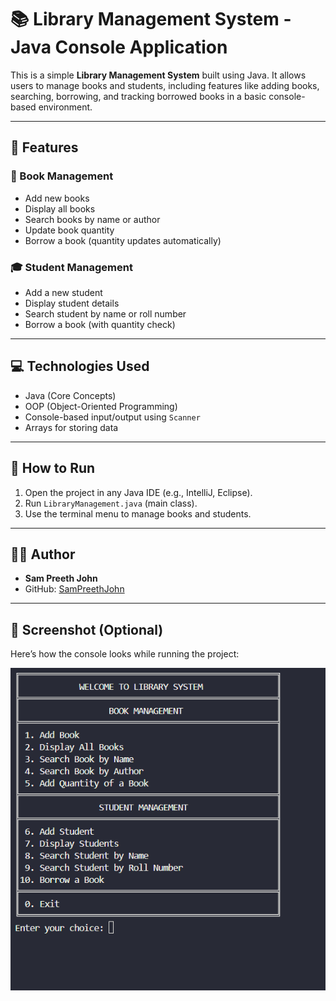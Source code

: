 # 📚 Library Management System - Java Console Application

This is a simple **Library Management System** built using Java. It allows users to manage books and students, including features like adding books, searching, borrowing, and tracking borrowed books in a basic console-based environment.

---

## 🚀 Features

### 📘 Book Management
- Add new books
- Display all books
- Search books by name or author
- Update book quantity
- Borrow a book (quantity updates automatically)

### 🎓 Student Management
- Add a new student
- Display student details
- Search student by name or roll number
- Borrow a book (with quantity check)

---

## 💻 Technologies Used
- Java (Core Concepts)
- OOP (Object-Oriented Programming)
- Console-based input/output using `Scanner`
- Arrays for storing data

---

## 🏁 How to Run

1. Open the project in any Java IDE (e.g., IntelliJ, Eclipse).
2. Run `LibraryManagement.java` (main class).
3. Use the terminal menu to manage books and students.

---

## 👨‍💻 Author

- **Sam Preeth John**
- GitHub: [SamPreethJohn](https://github.com/SamPreethJohn)

---

## 📸 Screenshot (Optional)

Here’s how the console looks while running the project:

![Library Management Screenshot](Screenshot.png)